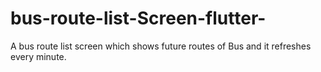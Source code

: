 # bus-route-list-Screen-flutter-
A bus route list screen which shows future routes of Bus and it refreshes every minute.
